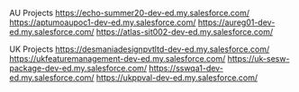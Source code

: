 AU Projects
https://echo-summer20-dev-ed.my.salesforce.com/
https://aptumoaupoc1-dev-ed.my.salesforce.com/
https://aureg01-dev-ed.my.salesforce.com/
https://atlas-sit002-dev-ed.my.salesforce.com/

UK Projects
https://desmaniadesignpvtltd-dev-ed.my.salesforce.com/
https://ukfeaturemanagement-dev-ed.my.salesforce.com/
https://uk-sesw-package-dev-ed.my.salesforce.com/
https://sswqa1-dev-ed.my.salesforce.com/
https://ukppval-dev-ed.my.salesforce.com/

